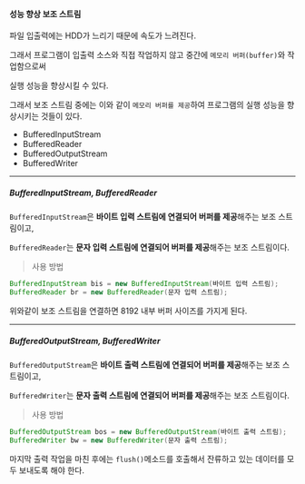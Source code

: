 #### 성능 향상 보조 스트림

파일 입출력에는 HDD가 느리기 때문에 속도가 느려진다.

그래서 프로그램이 입출력 소스와 직접 작업하지 않고 중간에 `메모리 버퍼(buffer)`와 작업함으로써

실행 성능을 향상시킬 수 있다.

그래서 보조 스트림 중에는 이와 같이 `메모리 버퍼를 제공`하여 프로그램의 실행 성능을 향상시키는 것들이 있다.

- BufferedInputStream
- BufferedReader
- BufferedOutputStream
- BufferedWriter

---

##### BufferedInputStream, BufferedReader

`BufferedInputStream`은 <strong>바이트 입력 스트림에 연결되어 버퍼를 제공</strong>해주는 보조 스트림이고,

`BufferedReader`는 <strong>문자 입력 스트림에 연결되어 버퍼를 제공</strong>해주는 보조 스트림이다.

> 사용 방법

```java
BufferedInputStream bis = new BufferedInputStream(바이트 입력 스트림);
BufferedReader br = new BufferedReader(문자 입력 스트림);
```

위와같이 보조 스트림을 연결하면 8192 내부 버퍼 사이즈를 가지게 된다.

---

##### BufferedOutputStream, BufferedWriter

`BufferedOutputStream`은 <strong>바이트 출력 스트림에 연결되어 버퍼를 제공</strong>해주는 보조 스트림이고,

`BufferedWriter`는 <strong>문자 출력 스트림에 연결되어 버퍼를 제공</strong>해주는 보조 스트림이다.

> 사용 방법

```java
BufferedOutputStream bos = new BufferedOutputStream(바이트 출력 스트림);
BufferedWriter bw = new BufferedWriter(문자 출력 스트림);
```

마지막 출력 작업을 마친 후에는 `flush()`메소드를 호출해서 잔류하고 있는 데이터를 모두 보내도록 해야 한다.